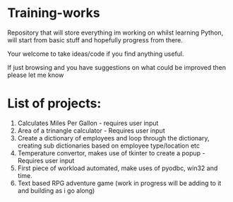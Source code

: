 # Training-works
Repository that will store everything im working on whilst learning Python, will start from basic stuff and hopefully progress from there.

Your welcome to take ideas/code if you find anything useful.

If just browsing and you have suggestions on what could be improved then please let me know

# List of projects:
1. Calculates Miles Per Gallon - requires user input
2. Area of a trinangle calculator - Requires user input
3. Create a dictionary of employees and loop through the dictionary, creating sub dictionaries based on employee type/location etc
3. Temperature convertor, makes use of tkinter to create a popup - Requires user input
4. First piece of workload automated, make uses of pyodbc, win32 and time.
5. Text based RPG adventure game (work in progress will be adding to it and building as i go along)
